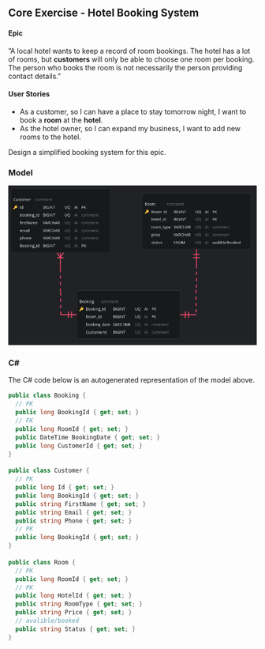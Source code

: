 ## Core Exercise - Hotel Booking System

#### Epic

”A local hotel wants to keep a record of room bookings. The hotel has a lot of rooms, but **customers** will only be able to choose one room per booking. The person who books the room is not necessarily the person providing contact details.”

#### User Stories
- As a customer, so I can have a place to stay tomorrow night, I want to book a **room** at the **hotel**.
- As the hotel owner, so I can expand my business, I want to add new rooms to the hotel.

Design a simplified booking system for this epic.


### Model

![Database model](./database_model.png)

### C#
The C# code below is an autogenerated representation of the model above.
```C#
public class Booking {
  // PK
  public long BookingId { get; set; }
  // FK
  public long RoomId { get; set; }
  public DateTime BookingDate { get; set; }
  public long CustomerId { get; set; }
}

public class Customer {
  // PK
  public long Id { get; set; }
  public long BookingId { get; set; }
  public string FirstName { get; set; }
  public string Email { get; set; }
  public string Phone { get; set; }
  // PK
  public long BookingId { get; set; }
}

public class Room {
  // PK
  public long RoomId { get; set; }
  // PK
  public long HotelId { get; set; }
  public string RoomType { get; set; }
  public string Price { get; set; }
  // avalible/booked
  public string Status { get; set; }
}
``````